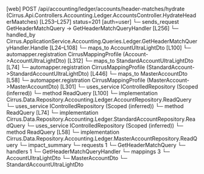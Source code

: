 [web] POST /api/accounting/ledger/accounts/header-matches/hydrate  (Cirrus.Api.Controllers.Accounting.Ledger.AccountsController.HydrateHeaderMaatches)  [L253–L257] status=201 [auth=user]
  └─ sends_request GetHeaderMatchQuery -> GetHeaderMatchQueryHandler [L256]
    └─ handled_by Cirrus.ApplicationService.Accounting.Queries.Ledger.GetHeaderMatchQueryHandler.Handle [L24–L108]
      └─ maps_to AccountUltraLightDto [L100]
        └─ automapper.registration CirrusMappingProfile (Account->AccountUltraLightDto) [L312]
      └─ maps_to StandardAccountUltraLightDto [L74]
        └─ automapper.registration CirrusMappingProfile (StandardAccount->StandardAccountUltraLightDto) [L446]
      └─ maps_to MasterAccountDto [L58]
        └─ automapper.registration CirrusMappingProfile (MasterAccount->MasterAccountDto) [L301]
      └─ uses_service IControlledRepository<Account> (Scoped (inferred))
        └─ method ReadQuery [L100]
          └─ implementation Cirrus.Data.Repository.Accounting.Ledger.AccountRepository.ReadQuery
      └─ uses_service IControlledRepository<StandardAccount> (Scoped (inferred))
        └─ method ReadQuery [L74]
          └─ implementation Cirrus.Data.Repository.Accounting.Ledger.StandardAccountRepository.ReadQuery
      └─ uses_service IControlledRepository<MasterAccount> (Scoped (inferred))
        └─ method ReadQuery [L58]
          └─ implementation Cirrus.Data.Repository.Accounting.Ledger.MasterAccountRepository.ReadQuery
  └─ impact_summary
    └─ requests 1
      └─ GetHeaderMatchQuery
    └─ handlers 1
      └─ GetHeaderMatchQueryHandler
    └─ mappings 3
      └─ AccountUltraLightDto
      └─ MasterAccountDto
      └─ StandardAccountUltraLightDto

